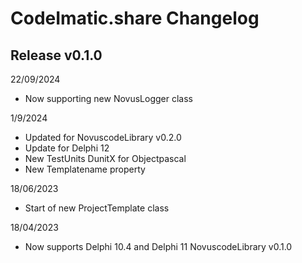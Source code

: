 # CodeImatic.share Changelog

## Release v0.1.0

22/09/2024

* Now supporting new NovusLogger class 


1/9/2024

* Updated for NovuscodeLibrary v0.2.0
* Update for Delphi 12
* New TestUnits DunitX for Objectpascal
* New Templatename property

18/06/2023

* Start of new  ProjectTemplate class

18/04/2023

* Now supports Delphi 10.4 and Delphi 11 NovuscodeLibrary v0.1.0

